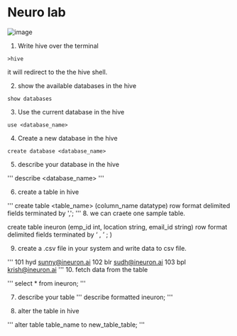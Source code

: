 # Neuro lab


![image](https://user-images.githubusercontent.com/115451707/196919992-edcfea8b-e3f6-4f35-9398-43be66b5622d.png)



1. Write hive over the terminal

```
>hive
```
it will redirect to the the hive shell.

2. show the available databases in the hive

```
show databases
```

3. Use the current database in the hive

```
use <database_name>
```

4. Create a new database in the hive

```
create database <database_name>
```

5. describe your database in the hive

'''
describe <database_name>
'''

6. create a table in hive

'''
create table <table_name>
(column_name datatype) 
row format delimited 
fields terminated by ',';
'''
8. we can craete one sample table.

create table ineuron 
(emp_id int,
 location string, 
 email_id string) 
 row format delimited
 fields terminated by ‘ , ’ ;
)

9. create a .csv file in your system and write data to csv file.

'''
101 hyd sunny@ineuron.ai
102 blr sudh@ineuron.ai
103 bpl krish@ineuron.ai
'''
10. fetch data from the table

'''
select * from ineuron;
'''

7. describe your table
'''
describe formatted ineuron;
'''

9. alter the table in hive

'''
alter table table_name to new_table_table;
'''


